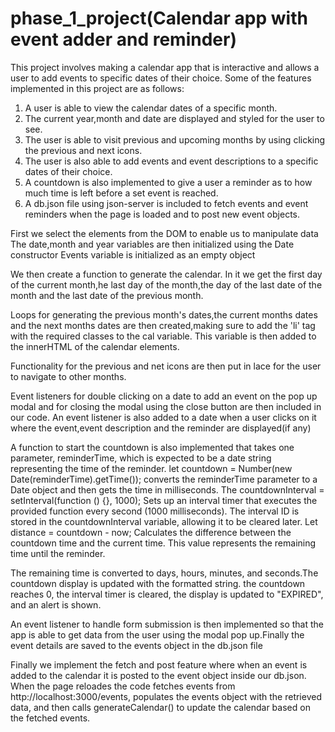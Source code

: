 # phase_1_project(Calendar app with event adder and reminder)
This project involves making a calendar app that is interactive and allows a user to add events to specific dates of their choice.
Some of the features implemented in this project are as follows:
1. A user is able to view the calendar dates of a specific month.
2. The current year,month and date are displayed and styled for the user to see.
3. The user is able to visit previous and upcoming months by using clicking the previous and next icons.
4. The user is also able to add events and event descriptions to a specific dates of their choice.
5. A countdown is also implemented to give a user a reminder as to how much time is left before a set event is reached.
6. A db.json file using json-server is included to fetch events and event reminders when the page is loaded and to post new event objects.
   
<p>First we select the elements from the DOM to enable us to manipulate data
The date,month and year variables are then initialized using the Date constructor
Events variable is initialized as an empty object</p>
<p>We then create a function to generate the calendar. In it we get the first day of the current month,he last day of the month,the day of the last date of the month and the last date of the previous month.</p>
<p>Loops for generating the previous month's dates,the current months dates and the next months dates are then created,making sure to add the 'li' tag with the required classes to the cal variable. This variable is then added to the innerHTML of the calendar elements.</p>
<p>Functionality for the previous and net icons are then put in lace for the user to navigate to other months.
</p>
<p>Event listeners for double clicking on a date to add an event on the pop up modal and for closing the modal using the close button are then included in our code. An event listener is also added to a date when a user clicks on it where the event,event description and the reminder are displayed(if any)</p>
<p>A function to start the countdown is also implemented that takes one parameter, reminderTime, which is expected to be a date string representing the time of the reminder. let countdown = Number(new Date(reminderTime).getTime()); converts the reminderTime parameter to a Date object and then gets the time in milliseconds. The countdownInterval = setInterval(function () {}, 1000); Sets up an interval timer that executes the provided function every second (1000 milliseconds). The interval ID is stored in the countdownInterval variable, allowing it to be cleared later. Let distance = countdown - now; Calculates the difference between the countdown time and the current time. This value represents the remaining time until the reminder.</p>
<p>The remaining time is converted to days, hours, minutes, and seconds.The countdown display is updated with the formatted string. the countdown reaches 0, the interval timer is cleared, the display is updated to "EXPIRED", and an alert is shown.</p>
<p>An event listener to handle form submission is then implemented so that the app is able to get data from the user using the modal pop up.Finally the event details are saved to the events object in the db.json file</p>
<p>Finally we implement the fetch and post feature where when an event is added to the calendar it is posted to the event object inside our db.json. When the page reloades the code fetches events from http://localhost:3000/events, populates the events object with the retrieved data, and then calls generateCalendar() to update the calendar based on the fetched events.</p>

